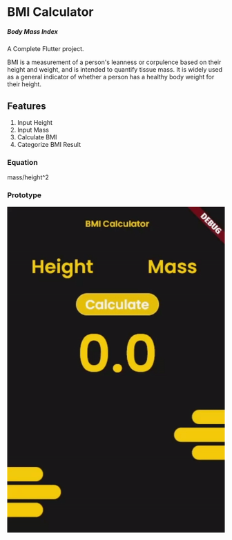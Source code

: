 # BMI Calculator
##### Body Mass Index
A Complete Flutter project.

BMI is a measurement of a person's leanness or corpulence based on their height and weight, and is intended to quantify tissue mass. It is widely used as a general indicator of whether a person has a healthy body weight for their height.

## Features
1. Input Height
2. Input Mass
3. Calculate BMI
4. Categorize BMI Result 

### Equation
mass/height^2

### Prototype
![App_Video](app_imgs/AppGif.gif)

